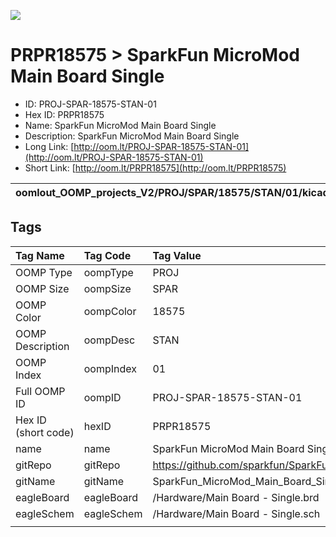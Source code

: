 


  
![][im]
# PRPR18575 > SparkFun MicroMod Main Board Single

- ID: PROJ-SPAR-18575-STAN-01
- Hex ID: PRPR18575
- Name: SparkFun MicroMod Main Board Single
- Description: SparkFun MicroMod Main Board Single
- Long Link: [http://oom.lt/PROJ-SPAR-18575-STAN-01](http://oom.lt/PROJ-SPAR-18575-STAN-01)
- Short Link: [http://oom.lt/PRPR18575](http://oom.lt/PRPR18575)
  

|oomlout_OOMP_projects_V2/PROJ/SPAR/18575/STAN/01/kicadPcb3dFront.png|oomlout_OOMP_projects_V2/PROJ/SPAR/18575/STAN/01/kicadPcb3dBack.png|oomlout_OOMP_projects_V2/PROJ/SPAR/18575/STAN/01/kicadPcb3d.png||
| :---: | :---: | :---: | :---: |

## Tags
  

|Tag Name|Tag Code|Tag Value|
| :--- | :--- | :--- |
|OOMP Type|oompType|PROJ|
|OOMP Size|oompSize|SPAR|
|OOMP Color|oompColor|18575|
|OOMP Description|oompDesc|STAN|
|OOMP Index|oompIndex|01|
|Full OOMP ID|oompID|PROJ-SPAR-18575-STAN-01|
|Hex ID (short code)|hexID|PRPR18575|
|name|name|SparkFun MicroMod Main Board Single|
|gitRepo|gitRepo|https://github.com/sparkfun/SparkFun_MicroMod_Main_Board_Single|
|gitName|gitName|SparkFun_MicroMod_Main_Board_Single|
|eagleBoard|eagleBoard|/Hardware/Main Board - Single.brd|
|eagleSchem|eagleSchem|/Hardware/Main Board - Single.sch|
||||



[im]: PROJ/SPAR/18575/STAN/01/kicadPcb3d_450.png

